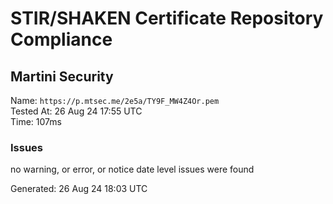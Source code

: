 # STIR/SHAKEN Certificate Repository Compliance

## Martini Security

Name: `https://p.mtsec.me/2e5a/TY9F_MW4Z4Or.pem`\
Tested At: 26 Aug 24 17:55 UTC\
Time: 107ms

### Issues

no warning, or error, or notice date level issues were found

Generated: 26 Aug 24 18:03 UTC